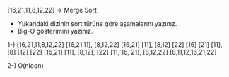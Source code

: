 [16,21,11,8,12,22] -> Merge Sort

* Yukarıdaki dizinin sort türüne göre aşamalarını yazınız.
* Big-O gösterimini yazınız.

1-) [16,21,11,8,12,22]
    [16,21,11], [8,12,22]
    [16,21] [11], [8,12] [22]
    [16] [21] [11], [8] [12] [22]
    [16,21] [11], [8,12], [22]
    [11, 16, 21], [8,12,22]
    [8,11,12,16,21,22]

2-) O(nlogn)
